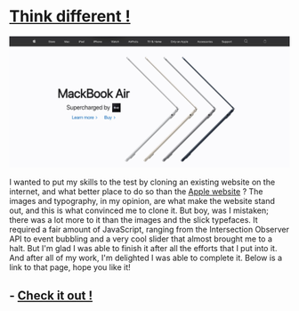 # [Think different !](https://www.apple.com/)

![Apple website mobile view](./img/Apple%20official%20website%20.jpg)

I wanted to put my skills to the test by cloning an existing website on the internet, and what better place to do so than the [Apple website](https://www.apple.com/) ? The images and typography, in my opinion, are what make the website stand out, and this is what convinced me to clone it. But boy, was I mistaken; there was a lot more to it than the images and the slick typefaces. It required a fair amount of JavaScript, ranging from the Intersection Observer API to event bubbling and a very cool slider that almost brought me to a halt. But I'm glad I was able to finish it after all the efforts that I put into it. And after all of my work, I'm delighted I was able to complete it. Below is a link to that page, hope you like it!

## - [Check it out !](https://apple-dot-com-website-clone.netlify.app/)
